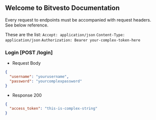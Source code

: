 ## Welcome to Bitvesto Documentation

Every request to endpoints must be accompanied with request headers. See below reference.

These are the list: 
`Accept: application/json`
`Content-Type: application/json`
`Authorization: Bearer your-complex-token-here`

### Login [POST /login]

+ Request Body
```json
{
  "username": "yourusername",
  "password": "yourcomplexpassword"
}
```

+ Response 200
```json
{
  "access_token": "this-is-complex-string"
}
```
